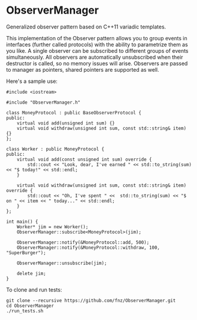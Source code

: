 ObserverManager
===============

Generalized observer pattern based on C++11 variadic templates.

This implementation of the Observer pattern allows you to group events in interfaces (further called protocols) with the ability to parametrize them as you like. A single observer can be subscribed to different groups of events simultaneously. All observers are automatically unsubscribed when their destructor is called, so no memory issues will arise. Observers are passed to manager as pointers, shared pointers are supported as well.

Here's a sample use:

```
#include <iostream>

#include "ObserverManager.h"

class MoneyProtocol : public BaseObserverProtocol {
public:
	virtual void add(unsigned int sum) {}
	virtual void withdraw(unsigned int sum, const std::string& item) {}
};

class Worker : public MoneyProtocol {
public:
	virtual void add(const unsigned int sum) override {
		std::cout << "Look, dear, I've earned " << std::to_string(sum) << "$ today!" << std::endl;
	}

	virtual void withdraw(unsigned int sum, const std::string& item) override {
		std::cout << "Oh, I've spent " <<  std::to_string(sum) << "$ on " << item << " today..." << std::endl;
	}
};

int main() {
	Worker* jim = new Worker();
	ObserverManager::subscribe<MoneyProtocol>(jim);

	ObserverManager::notify(&MoneyProtocol::add, 500);
	ObserverManager::notify(&MoneyProtocol::withdraw, 100, "SuperBurger");

	ObserverManager::unsubscribe(jim);

	delete jim;
}
```

To clone and run tests:

```
git clone --recursive https://github.com/fnz/ObserverManager.git
cd ObserverManager
./run_tests.sh
```
